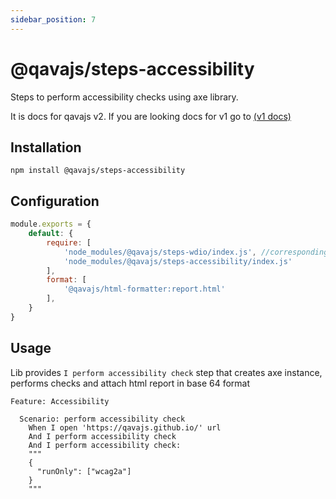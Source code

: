 ```yaml
---
sidebar_position: 7
---
```


# @qavajs/steps-accessibility
Steps to perform accessibility checks using axe library.

It is docs for qavajs v2. If you are looking docs for v1 go to [(v1 docs)](../../versioned_docs/version-1x/Steps/accessibility-v1.md)

## Installation
`npm install @qavajs/steps-accessibility`

## Configuration
```javascript
module.exports = {
    default: {
        require: [
            'node_modules/@qavajs/steps-wdio/index.js', //corresponding driver library should be imported first
            'node_modules/@qavajs/steps-accessibility/index.js'
        ],
        format: [
            '@qavajs/html-formatter:report.html'
        ],
    }
}
```

## Usage
Lib provides `I perform accessibility check` step that creates axe instance, performs checks and attach html report in base 64 format

```gherkin
Feature: Accessibility

  Scenario: perform accessibility check
    When I open 'https://qavajs.github.io/' url
    And I perform accessibility check
    And I perform accessibility check:
    """
    {
      "runOnly": ["wcag2a"]
    }
    """
```